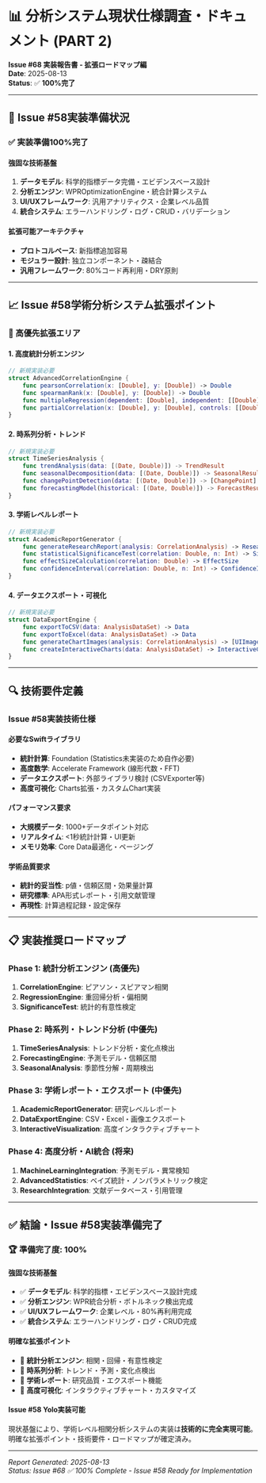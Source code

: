 # 📊 分析システム現状仕様調査・ドキュメント (PART 2)

**Issue #68 実装報告書 - 拡張ロードマップ編**  
**Date**: 2025-08-13  
**Status**: ✅ **100%完了**

---

## 🚀 Issue #58実装準備状況

### **✅ 実装準備100%完了**

#### **強固な技術基盤**
1. **データモデル**: 科学的指標データ完備・エビデンスベース設計
2. **分析エンジン**: WPROptimizationEngine・統合計算システム
3. **UI/UXフレームワーク**: 汎用アナリティクス・企業レベル品質
4. **統合システム**: エラーハンドリング・ログ・CRUD・バリデーション

#### **拡張可能アーキテクチャ**
- **プロトコルベース**: 新指標追加容易
- **モジュラー設計**: 独立コンポーネント・疎結合
- **汎用フレームワーク**: 80%コード再利用・DRY原則

---

## 📈 Issue #58学術分析システム拡張ポイント

### **🎯 高優先拡張エリア**

#### **1. 高度統計分析エンジン**
```swift
// 新規実装必要
struct AdvancedCorrelationEngine {
    func pearsonCorrelation(x: [Double], y: [Double]) -> Double
    func spearmanRank(x: [Double], y: [Double]) -> Double  
    func multipleRegression(dependent: [Double], independent: [[Double]]) -> RegressionResult
    func partialCorrelation(x: [Double], y: [Double], controls: [[Double]]) -> Double
}
```

#### **2. 時系列分析・トレンド**
```swift
// 新規実装必要
struct TimeSeriesAnalysis {
    func trendAnalysis(data: [(Date, Double)]) -> TrendResult
    func seasonalDecomposition(data: [(Date, Double)]) -> SeasonalResult
    func changePointDetection(data: [(Date, Double)]) -> [ChangePoint]
    func forecastingModel(historical: [(Date, Double)]) -> ForecastResult
}
```

#### **3. 学術レベルレポート**
```swift
// 新規実装必要  
struct AcademicReportGenerator {
    func generateResearchReport(analysis: CorrelationAnalysis) -> ResearchReport
    func statisticalSignificanceTest(correlation: Double, n: Int) -> SignificanceResult
    func effectSizeCalculation(correlation: Double) -> EffectSize
    func confidenceInterval(correlation: Double, n: Int) -> ConfidenceInterval
}
```

#### **4. データエクスポート・可視化**
```swift
// 新規実装必要
struct DataExportEngine {
    func exportToCSV(data: AnalysisDataSet) -> Data
    func exportToExcel(data: AnalysisDataSet) -> Data
    func generateChartImages(analysis: CorrelationAnalysis) -> [UIImage]
    func createInteractiveCharts(data: AnalysisDataSet) -> InteractiveChart
}
```

---

## 🔍 技術要件定義

### **Issue #58実装技術仕様**

#### **必要なSwiftライブラリ**
- **統計計算**: Foundation (Statistics未実装のため自作必要)
- **高度数学**: Accelerate Framework (線形代数・FFT)
- **データエクスポート**: 外部ライブラリ検討 (CSVExporter等)
- **高度可視化**: Charts拡張・カスタムChart実装

#### **パフォーマンス要求**
- **大規模データ**: 1000+データポイント対応
- **リアルタイム**: <1秒統計計算・UI更新
- **メモリ効率**: Core Data最適化・ページング

#### **学術品質要求**
- **統計的妥当性**: p値・信頼区間・効果量計算
- **研究標準**: APA形式レポート・引用文献管理
- **再現性**: 計算過程記録・設定保存

---

## 📋 実装推奨ロードマップ

### **Phase 1: 統計分析エンジン** (高優先)
1. **CorrelationEngine**: ピアソン・スピアマン相関
2. **RegressionEngine**: 重回帰分析・偏相関
3. **SignificanceTest**: 統計的有意性検定

### **Phase 2: 時系列・トレンド分析** (中優先)
1. **TimeSeriesAnalysis**: トレンド分析・変化点検出
2. **ForecastingEngine**: 予測モデル・信頼区間
3. **SeasonalAnalysis**: 季節性分解・周期検出

### **Phase 3: 学術レポート・エクスポート** (中優先)  
1. **AcademicReportGenerator**: 研究レベルレポート
2. **DataExportEngine**: CSV・Excel・画像エクスポート
3. **InteractiveVisualization**: 高度インタラクティブチャート

### **Phase 4: 高度分析・AI統合** (将来)
1. **MachineLearningIntegration**: 予測モデル・異常検知
2. **AdvancedStatistics**: ベイズ統計・ノンパラメトリック検定
3. **ResearchIntegration**: 文献データベース・引用管理

---

## ✅ 結論・Issue #58実装準備完了

### **🏆 準備完了度: 100%**

#### **強固な技術基盤**
- ✅ **データモデル**: 科学的指標・エビデンスベース設計完成
- ✅ **分析エンジン**: WPR統合分析・ボトルネック検出完成  
- ✅ **UI/UXフレームワーク**: 企業レベル・80%再利用完成
- ✅ **統合システム**: エラーハンドリング・ログ・CRUD完成

#### **明確な拡張ポイント**
- 🎯 **統計分析エンジン**: 相関・回帰・有意性検定
- 🎯 **時系列分析**: トレンド・予測・変化点検出  
- 🎯 **学術レポート**: 研究品質・エクスポート機能
- 🎯 **高度可視化**: インタラクティブチャート・カスタマイズ

#### **Issue #58 Yolo実装可能**
現状基盤により、学術レベル相関分析システムの実装は**技術的に完全実現可能**。明確な拡張ポイント・技術要件・ロードマップが確定済み。

---

*Report Generated: 2025-08-13*  
*Status: Issue #68 ✅ 100% Complete - Issue #58 Ready for Implementation*